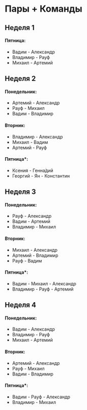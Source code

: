 # Пары + Команды

## Неделя 1

#### Пятница:
- Вадим - Александр
- Владимир - Рауф
- Михаил - Артемий


## Неделя 2

#### Понедельник:
- Артемий - Александр
- Рауф - Михаил
- Вадим - Владимир

#### Вторник:
- Владимир - Александр
- Михаил - Вадим
- Артемий - Рауф

#### Пятница*:
- Ксения - Генна́дий 
- Георгий - Ян - Константин 

## Неделя 3

#### Понедельник:
- Рауф - Александр
- Вадим - Артемий
- Владимир - Михаил

#### Вторник:
- Михаил - Александр
- Артемий - Владимир
- Рауф - Вадим

#### Пятница*:
- Вадим - Михаил - Александр
- Владимир - Рауф - Артемий 


## Неделя 4

#### Понедельник:
- Вадим - Александр
- Владимир - Рауф
- Михаил - Артемий

#### Вторник:
- Артемий - Александр
- Рауф - Михаил
- Вадим - Владимир

#### Пятница*:
- Вадим - Рауф - Александр
- Владимир - Михаил
